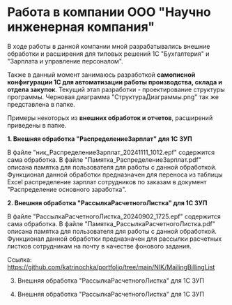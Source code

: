 # Работа в компании ООО "Научно инженерная компания"

В ходе работы в данной компании мной разрабатывались внешние обработки и расширения для типовых решений 1С "Бухгалтерия" и "Зарплата и управление персоналом".

Также в данный момент занимаюсь разработкой **самописной конфигурации 1С для автоматизации работы производства, склада и отдела закупок**. Текущий этап разработки - проектирование структуры программы. Черновая диаграмма "СтруктураДиаграммы.png" так же представлена в папке.

Примеры некоторых из **внешних обработок и отчетов**, расширений приведены в папке. 

**1. Внешняя обработка "РаспределениеЗарплат" для 1С ЗУП**

В файле "ник_РаспределениеЗарплат_20241111_1012.epf" содержится сама обработка. В файле "Памятка_РаспределениеЗарплат.pdf" описана памятка для пользователя для работы с данной обработкой. Функционал данной обработки предназначен для переноса из таблицы Excel распределение зарплат сотрудников по заказам в документ "Распределение основного заработка". 

**2. Внешняя обработка "РассылкаРасчетногоЛистка" для 1С ЗУП**

В файле "РассылкаРасчетногоЛистка_20240902_1725.epf" содержится сама обработка. В файле "Памятка_РассылкаРасчетногоЛистка.pdf" описана памятка для пользователя для работы с данной обработкой. Функционал данной обработки предназначен для рассылки расчетных листков сотрудникам на почту в качестве фонового задания.

Ссылка: https://github.com/katrinochka/portfolio/tree/main/NIK/MailingBillingList

3. Внешняя обработка "РассылкаРасчетногоЛистка" для 1С ЗУП


4. Внешняя обработка "РассылкаРасчетногоЛистка" для 1С ЗУП


